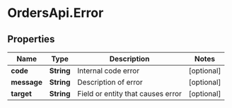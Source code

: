 # OrdersApi.Error

## Properties
Name | Type | Description | Notes
------------ | ------------- | ------------- | -------------
**code** | **String** | Internal code error | [optional] 
**message** | **String** | Description of error | [optional] 
**target** | **String** | Field or entity that causes error | [optional] 


